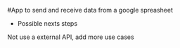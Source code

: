 #App to send and receive data from a google spreasheet

- Possible nexts steps

Not use a external API, add more use cases
